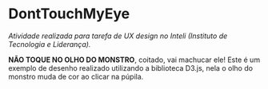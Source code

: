 # DontTouchMyEye
*Atividade realizada para tarefa de UX design no Inteli (Instituto de Tecnologia e Liderança).*

**NÃO TOQUE NO OLHO DO MONSTRO**, coitado, vai machucar ele! Este é um exemplo de desenho realizado utilizando a biblioteca D3.js, nela o olho do monstro muda de cor ao clicar na púpila.
